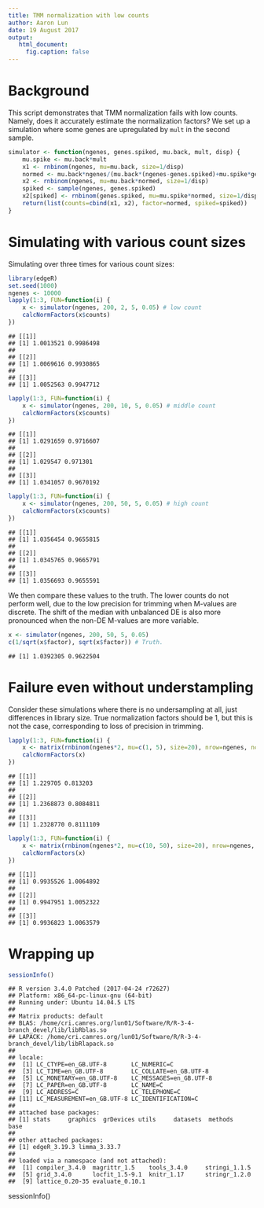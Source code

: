 ```yaml
---
title: TMM normalization with low counts
author: Aaron Lun
date: 19 August 2017
output: 
   html_document:
     fig.caption: false
---
```




# Background 

This script demonstrates that TMM normalization fails with low counts.
Namely, does it accurately estimate the normalization factors?
We set up a simulation where some genes are upregulated by `mult` in the second sample.


```r
simulator <- function(ngenes, genes.spiked, mu.back, mult, disp) {
    mu.spike <- mu.back*mult
    x1 <- rnbinom(ngenes, mu=mu.back, size=1/disp)
    normed <- mu.back*ngenes/(mu.back*(ngenes-genes.spiked)+mu.spike*genes.spiked)
    x2 <- rnbinom(ngenes, mu=mu.back*normed, size=1/disp)
    spiked <- sample(ngenes, genes.spiked)
    x2[spiked] <- rnbinom(genes.spiked, mu=mu.spike*normed, size=1/disp)
    return(list(counts=cbind(x1, x2), factor=normed, spiked=spiked))
}
```

# Simulating with various count sizes

Simulating over three times for various count sizes:


```r
library(edgeR)
set.seed(1000)
ngenes <- 10000
lapply(1:3, FUN=function(i) {
    x <- simulator(ngenes, 200, 2, 5, 0.05) # low count
    calcNormFactors(x$counts)
})
```

```
## [[1]]
## [1] 1.0013521 0.9986498
## 
## [[2]]
## [1] 1.0069616 0.9930865
## 
## [[3]]
## [1] 1.0052563 0.9947712
```

```r
lapply(1:3, FUN=function(i) {
    x <- simulator(ngenes, 200, 10, 5, 0.05) # middle count
    calcNormFactors(x$counts)
})
```

```
## [[1]]
## [1] 1.0291659 0.9716607
## 
## [[2]]
## [1] 1.029547 0.971301
## 
## [[3]]
## [1] 1.0341057 0.9670192
```

```r
lapply(1:3, FUN=function(i) {
    x <- simulator(ngenes, 200, 50, 5, 0.05) # high count
    calcNormFactors(x$counts)
})
```

```
## [[1]]
## [1] 1.0356454 0.9655815
## 
## [[2]]
## [1] 1.0345765 0.9665791
## 
## [[3]]
## [1] 1.0356693 0.9655591
```

We then compare these values to the truth.
The lower counts do not perform well, due to the low precision for trimming when M-values are discrete.
The shift of the median with unbalanced DE is also more pronounced when the non-DE M-values are more variable.


```r
x <- simulator(ngenes, 200, 50, 5, 0.05) 
c(1/sqrt(x$factor), sqrt(x$factor)) # Truth.
```

```
## [1] 1.0392305 0.9622504
```

# Failure even without understampling

Consider these simulations where there is no undersampling at all, just differences in library size.
True normalization factors should be 1, but this is not the case, corresponding to loss of precision in trimming.


```r
lapply(1:3, FUN=function(i) {
    x <- matrix(rnbinom(ngenes*2, mu=c(1, 5), size=20), nrow=ngenes, ncol=2, byrow=TRUE)
    calcNormFactors(x)
})
```

```
## [[1]]
## [1] 1.229705 0.813203
## 
## [[2]]
## [1] 1.2368873 0.8084811
## 
## [[3]]
## [1] 1.2328770 0.8111109
```

```r
lapply(1:3, FUN=function(i) {
    x <- matrix(rnbinom(ngenes*2, mu=c(10, 50), size=20), nrow=ngenes, ncol=2, byrow=TRUE)
    calcNormFactors(x)
})
```

```
## [[1]]
## [1] 0.9935526 1.0064892
## 
## [[2]]
## [1] 0.9947951 1.0052322
## 
## [[3]]
## [1] 0.9936823 1.0063579
```

# Wrapping up


```r
sessionInfo()
```

```
## R version 3.4.0 Patched (2017-04-24 r72627)
## Platform: x86_64-pc-linux-gnu (64-bit)
## Running under: Ubuntu 14.04.5 LTS
## 
## Matrix products: default
## BLAS: /home/cri.camres.org/lun01/Software/R/R-3-4-branch_devel/lib/libRblas.so
## LAPACK: /home/cri.camres.org/lun01/Software/R/R-3-4-branch_devel/lib/libRlapack.so
## 
## locale:
##  [1] LC_CTYPE=en_GB.UTF-8       LC_NUMERIC=C              
##  [3] LC_TIME=en_GB.UTF-8        LC_COLLATE=en_GB.UTF-8    
##  [5] LC_MONETARY=en_GB.UTF-8    LC_MESSAGES=en_GB.UTF-8   
##  [7] LC_PAPER=en_GB.UTF-8       LC_NAME=C                 
##  [9] LC_ADDRESS=C               LC_TELEPHONE=C            
## [11] LC_MEASUREMENT=en_GB.UTF-8 LC_IDENTIFICATION=C       
## 
## attached base packages:
## [1] stats     graphics  grDevices utils     datasets  methods   base     
## 
## other attached packages:
## [1] edgeR_3.19.3 limma_3.33.7
## 
## loaded via a namespace (and not attached):
##  [1] compiler_3.4.0  magrittr_1.5    tools_3.4.0     stringi_1.1.5  
##  [5] grid_3.4.0      locfit_1.5-9.1  knitr_1.17      stringr_1.2.0  
##  [9] lattice_0.20-35 evaluate_0.10.1
```

sessionInfo()

